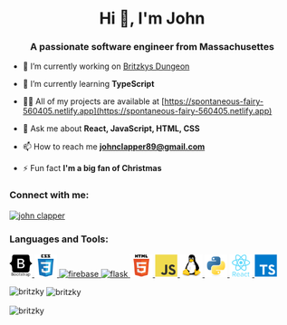 <h1 align="center">Hi 👋, I'm John</h1>
<h3 align="center">A passionate software engineer from Massachusettes</h3>

- 🔭 I’m currently working on [Britzkys Dungeon](https://gilded-squirrel-0bbe73.netlify.app/)

- 🌱 I’m currently learning **TypeScript**

- 👨‍💻 All of my projects are available at [https://spontaneous-fairy-560405.netlify.app](https://spontaneous-fairy-560405.netlify.app)

- 💬 Ask me about **React, JavaScript, HTML, CSS**

- 📫 How to reach me **johnclapper89@gmail.com**

- ⚡ Fun fact **I'm a big fan of Christmas**

<h3 align="left">Connect with me:</h3>
<p align="left">
<a href="https://linkedin.com/in/john clapper" target="blank"><img align="center" src="https://raw.githubusercontent.com/rahuldkjain/github-profile-readme-generator/master/src/images/icons/Social/linked-in-alt.svg" alt="john clapper" height="30" width="40" /></a>
</p>

<h3 align="left">Languages and Tools:</h3>
<p align="left"> <a href="https://getbootstrap.com" target="_blank" rel="noreferrer"> <img src="https://raw.githubusercontent.com/devicons/devicon/master/icons/bootstrap/bootstrap-plain-wordmark.svg" alt="bootstrap" width="40" height="40"/> </a> <a href="https://www.w3schools.com/css/" target="_blank" rel="noreferrer"> <img src="https://raw.githubusercontent.com/devicons/devicon/master/icons/css3/css3-original-wordmark.svg" alt="css3" width="40" height="40"/> </a> <a href="https://firebase.google.com/" target="_blank" rel="noreferrer"> <img src="https://www.vectorlogo.zone/logos/firebase/firebase-icon.svg" alt="firebase" width="40" height="40"/> </a> <a href="https://flask.palletsprojects.com/" target="_blank" rel="noreferrer"> <img src="https://www.vectorlogo.zone/logos/pocoo_flask/pocoo_flask-icon.svg" alt="flask" width="40" height="40"/> </a> <a href="https://www.w3.org/html/" target="_blank" rel="noreferrer"> <img src="https://raw.githubusercontent.com/devicons/devicon/master/icons/html5/html5-original-wordmark.svg" alt="html5" width="40" height="40"/> </a> <a href="https://developer.mozilla.org/en-US/docs/Web/JavaScript" target="_blank" rel="noreferrer"> <img src="https://raw.githubusercontent.com/devicons/devicon/master/icons/javascript/javascript-original.svg" alt="javascript" width="40" height="40"/> </a> <a href="https://www.linux.org/" target="_blank" rel="noreferrer"> <img src="https://raw.githubusercontent.com/devicons/devicon/master/icons/linux/linux-original.svg" alt="linux" width="40" height="40"/> </a> <a href="https://www.python.org" target="_blank" rel="noreferrer"> <img src="https://raw.githubusercontent.com/devicons/devicon/master/icons/python/python-original.svg" alt="python" width="40" height="40"/> </a> <a href="https://reactjs.org/" target="_blank" rel="noreferrer"> <img src="https://raw.githubusercontent.com/devicons/devicon/master/icons/react/react-original-wordmark.svg" alt="react" width="40" height="40"/> </a> <a href="https://www.typescriptlang.org/" target="_blank" rel="noreferrer"> <img src="https://raw.githubusercontent.com/devicons/devicon/master/icons/typescript/typescript-original.svg" alt="typescript" width="40" height="40"/> </a> </p>

<p><img align="left" src="https://github-readme-stats.vercel.app/api/top-langs?username=britzky&show_icons=true&locale=en&layout=compact" alt="britzky" /></p>

<p>&nbsp;<img align="center" src="https://github-readme-stats.vercel.app/api?username=britzky&show_icons=true&locale=en" alt="britzky" /></p>

<p><img align="center" src="https://github-readme-streak-stats.herokuapp.com/?user=britzky&" alt="britzky" /></p>

